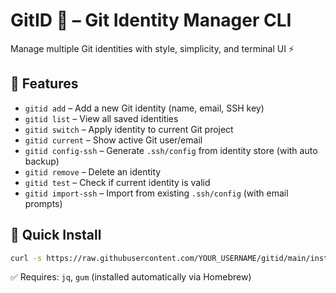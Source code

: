 # GitID 🧙 – Git Identity Manager CLI

Manage multiple Git identities with style, simplicity, and terminal UI ⚡

## 🔧 Features

- `gitid add` – Add a new Git identity (name, email, SSH key)
- `gitid list` – View all saved identities
- `gitid switch` – Apply identity to current Git project
- `gitid current` – Show active Git user/email
- `gitid config-ssh` – Generate `.ssh/config` from identity store (with auto backup)
- `gitid remove` – Delete an identity
- `gitid test` – Check if current identity is valid
- `gitid import-ssh` – Import from existing `.ssh/config` (with email prompts)

## 🚀 Quick Install

```bash
curl -s https://raw.githubusercontent.com/YOUR_USERNAME/gitid/main/install.sh | bash
```

✅ Requires: `jq`, `gum` (installed automatically via Homebrew)
